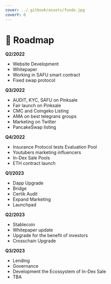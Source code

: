 ```yaml
---
cover: ../.gitbook/assets/fundo.jpg
coverY: 0
---
```


# 🚀 Roadmap

**Q2/2022**

* Website Development
* Whitepaper&#x20;
* Working in SAFU smart contract&#x20;
* Fixed swap protocol

**Q3/2022**

* AUDIT, KYC, SAFU on Pinksale&#x20;
* Fair launch on Pinksale&#x20;
* CMC and Coingeko Listing&#x20;
* AMA on best telegrans groups&#x20;
* Marketing on Twitter&#x20;
* PancakeSwap listing

**Q4/2022**

* Insurance Protocol tests Evaluation Pool&#x20;
* Youtubers marketing influencers&#x20;
* In-Dex Sale Pools
* ETH contract launch

**Q1/2023**

* Dapp Upgrade&#x20;
* Bridge&#x20;
* Certik Audit&#x20;
* Expand Marketing&#x20;
* Launchpad

**Q2/2023**

* &#x20;Stablecoin&#x20;
* Whitepaper update&#x20;
* Upgrade for the benefit of investors&#x20;
* Crosschain Upgrade&#x20;

**Q3/2023**&#x20;

* Lending&#x20;
* Governance&#x20;
* Development the Ecossystem of In-Dex Sale&#x20;
* TBA
